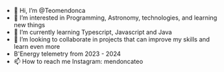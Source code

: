 - 👋 Hi, I’m @Teomendonca
- 👀 I’m interested in Programming, Astronomy, technologies, and learning new things
- 🌱 I’m currently learning Typescript, Javascript and Java 
- 💞️ I’m looking to collaborate in projects that can improve my skills and learn even more
- B'Energy telemetry from 2023 - 2024
- 📫 How to reach me Instagram: mendoncateo

<!---
Teomendonca/Teomendonca is a ✨ special ✨ repository because its `README.md` (this file) appears on your GitHub profile.
You can click the Preview link to take a look at your changes.
--->
